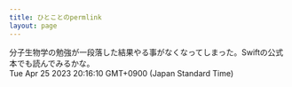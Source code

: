 ```yaml
---
title: ひとことのpermlink
layout: page
---
```

<div class="box" dt="1682421370773">
  分子生物学の勉強が一段落した結果やる事がなくなってしまった。Swiftの公式本でも読んでみるかな。
  <div class="content is-small">Tue Apr 25 2023 20:16:10 GMT+0900 (Japan Standard Time)</div>
</div>
